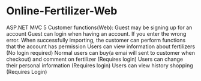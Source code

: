 # Online-Fertilizer-Web
ASP.NET MVC 5
Customer functions(Web):
Guest may be signing up for an account
Guest can login when having an account. If you enter the wrong error. When successfully importing, the customer can perform functions that the account has permission
Users can view information about fertilizers (No login required)
Normal users can buy(a emai will sent to customer when checkout) and comment on fertilizer (Requires login)
Users can change their personal information (Requires login)
Users can view history shopping (Requires Login)
